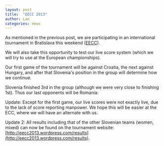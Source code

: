 ```yaml
---
layout: post
title:  "EECC 2013"
author: Lan
categories: news
---
```


As mentioned in the previous post, we are participating in an international tournament in Bratislava this weekend ([EECC](http://eecc2013.wordpress.com/)).

We will also take this opportunity to test our live score system (which we will try to use at the European championships).

Our first game of the tournament will be against Croatia, the next against Hungary, and after that Slovenia's position in the group will determine how we continue.

<script src="http://tomymmx.github.io/curlingScores/assets/js/pingviniLive.js"></script>

<div id="liveScore_H9qOD9mn"></div>

<div id="liveScore_uaqW3K5l"></div>

Slovenia finished 3rd in the group (although we were very close to finishing 1st). Thus our last opponents will be Romania: 

<div id="liveScore_RVpie8yE"></div>

Update: Except for the first game, our live scores were not exactly live, due to the lack of score reporting manpower. We hope this will be easier at the ECC, where we will have an alternate with us.

Update 2: All results including that of the other Slovenian teams (women, mixed) can now be found on the tournament website: [http://eecc2013.wordpress.com/results](http://eecc2013.wordpress.com/results).
